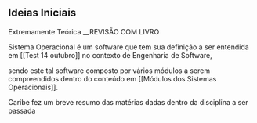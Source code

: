
## Ideias Iniciais

Extremamente Teórica __REVISÃO COM LIVRO

Sistema Operacional é um software que tem sua definição a ser entendida em [[Test 14 outubro]] no contexto de Engenharia de Software, 

sendo este tal software composto por vários módulos a serem compreendidos dentro do conteúdo em [[Módulos dos Sistemas Operacionais]].

Caribe fez um breve resumo das matérias dadas dentro  da disciplina a ser passada


